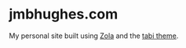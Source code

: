 # jmbhughes.com

My personal site built using [Zola](https://www.getzola.org/) and the [tabi theme](https://github.com/welpo/tabi).
